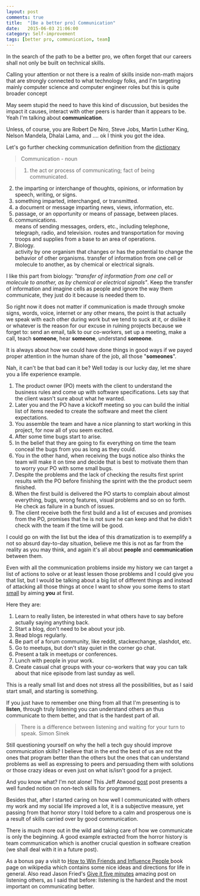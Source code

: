 ```yaml
---
layout: post
comments: true
title:  "[Be a better pro] Communication"
date:   2015-06-03 21:06:00
category: Self-improvement
tags: [better pro, communication, team]
---
```

In the search of the path to be a better pro, we often forget that our careers
shall not only be built on technical skills.

Calling your attention or not there is a realm of skills inside non-math majors
that are strongly connected to what technology folks, and I'm targeting mainly
computer science and computer engineer roles but this is quite broader concept

May seem stupid the need to have this kind of discussion, but besides the
impact it causes, interact with other peers is harder than it appears to be. Yeah I'm talking about **communication**.

Unless, of course, you are Robert De Niro, Steve Jobs, Martin Luther King,
Nelson Mandela, Dhalai Lama, and .... ok I think you got the idea.

Let's go further checking communication definition from the [dictionary](http://dictionary.reference.com/browse/communication?s=t)


>Communication - noun

>1. the act or process of communicating; fact of being communicated.
2. the imparting or interchange of thoughts, opinions, or information by speech, writing, or signs.
3. something imparted, interchanged, or transmitted.
4. a document or message imparting news, views, information, etc.
5. passage, or an opportunity or means of passage, between places.
6. communications.  
    means of sending messages, orders, etc., including telephone, telegraph, radio, and television.
    routes and transportation for moving troops and supplies from a base to an area of operations.
7. Biology.  
    activity by one organism that changes or has the potential to change the behavior of other organisms.
    transfer of information from one cell or molecule to another, as by chemical or electrical signals.


I like this part from biology: *"transfer of information from one cell or molecule to another, as by chemical or electrical signals"*. Keep the transfer of information and imagine cells as people and ignore the way them communicate, they just do it because is needed them to.

So right now it does not matter if communication is made through smoke signs, words,
voice, internet or any other means, the point is that actually we speak with each other during work but we tend to suck at it, or dislike it or whatever is the reason for our
excuse in ruining projects because we forget to: send an email, talk to our co-workers,
set up a meeting, make a call, teach **someone**, hear **someone**, understand **someone**.

It is always about how we could have done things in good ways if we payed proper attention in the human share of the job, all those "**someones**".

Nah, it can't be that bad can it be?
Well today is our lucky day, let me share you a life experience example.

1. The product owner (PO) meets with the client to understand the business rules and come up with software specifications. Lets say that the client wasn't sure about what he wanted.
2. Later you and the PO have a kickoff meeting so you can build the initial list of items needed to create the software and meet the client expectations.
3. You assemble the team and have a nice planning to start working in this project, for now all of you seem excited.
4. After some time bugs start to arise.
5. In the belief that they are going to fix everything on time the team conceal the bugs from you as long as they could.
6. You in the other hand, when receiving the bugs notice also thinks the team will make it on time and decide that is best to motivate them than to worry your PO with some small bugs.
5. Despite the problems and the lack of checking the results first sprint results with the PO before finishing the sprint  with the the product seem finished.
6. When the first build is delivered the PO starts to complain about almost everything, bugs, wrong features, visual problems and so on so forth. He check as failure in a bunch of issues.
7. The client receive both the first build and a list of excuses and promises from the PO, promises that he is not sure he can keep and that he didn't check with the team if the time will be good.

I could go on with the list but the idea of this dramatization is to exemplify a not so absurd day-to-day situation, believe me this is not as far from the reality as you may think, and again it's all about **people** and **communication** between them.

Even with all the communication problems inside my history we can target a list of actions to solve or at least lessen those problems and I could give you that list, but I would be talking about a big list of different things and instead of attacking all those things at once I want to show you some items to start [small](http://life-box-of-chocolates.tumblr.com/post/119909458292/habits) by aiming **you** at first.

Here they are:

1. Learn to really listen, be interested in what others have to say before actually saying anything back.
3. Start a blog, don't need to be about your job.
4. Read blogs regularly.
5. Be part of a forum community, like reddit, stackexchange, slashdot, etc.
6. Go to meetups, but don't stay quiet in the corner go chat.
7. Present a talk in meetups or conferences.
9. Lunch with people in your work.
10. Create casual chat groups with your co-workers that way you can talk about that nice episode from last sunday as well.

This is a really small list and does not stress all the possibilities, but as I said start small, and starting is something.

If you just have to remember one thing from all that I'm presenting is to **listen**, through truly  listening you can understand others an thus communicate to them better, and that is the hardest part of all.

> There is a difference between listening and waiting for your turn to speak. Simon Sinek

Still questioning yourself on why the hell a tech guy should improve communication skills? I believe that in the end the best of us are not the ones that program better than the others but the ones that can understand problems as well as expressing to peers and persuading them with solutions or those crazy ideas or even just on what is/isn't good for a project.

And you know what? I'm not alone!
This Jeff Atwood [post](http://blog.codinghorror.com/how-to-write-without-writing/) post presents a well funded notion on non-tech skills for programmers.

Besides that, after I started caring on how well I communicated with others my work and my social life improved a lot, it is a subjective measure, yet passing from that horror story I told before to a calm and prosperous one is a result of skills carried over by good communication.

There is much more out in the wild and taking care of how we communicate is only the beginning. A good example extracted from the horror history is team communication which is another crucial question in software creation (we shall deal with it in a future post).

As a bonus pay a visit to [How to Win Friends and Influence People ](http://en.wikipedia.org/wiki/How_to_Win_Friends_and_Influence_People) book page on wikipedia which contains some nice ideas and directions for life in general. Also read Jason Fried's [Give it five minutes](https://signalvnoise.com/posts/3124-give-it-five-minutes) amazing post on listening others, as I said that before: listening is the hardest and the most important on communicating better.
